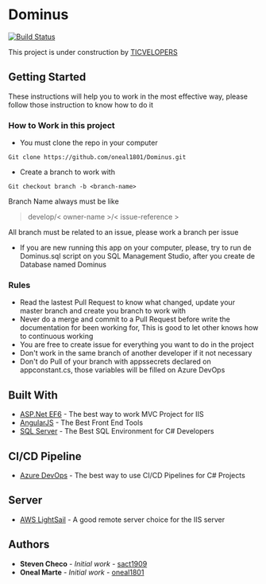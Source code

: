 # Dominus

[![Build Status](https://dev.azure.com/TicVelopers/Dominus/_apis/build/status/oneal1801.Dominus?branchName=master)](https://dev.azure.com/TicVelopers/Dominus/_build/latest?definitionId=2&branchName=master)

This project is under construction by <a href='https://ticvelopers.com'>TICVELOPERS</a>

## Getting Started

These instructions will help you to work in the most effective way, please follow those instruction to know how to do it

### How to Work in this project

* You must clone the repo in your computer

```
Git clone https://github.com/oneal1801/Dominus.git
```

* Create a branch to work with

```
Git checkout branch -b <branch-name>
```

Branch Name always must be like

>develop/< owner-name >/< issue-reference >

All branch must be related to an issue, please work a branch per issue

* If you are new running this app on your computer, please, try to run de Dominus.sql script on you SQL Management Studio, after you create de Database named Dominus

### Rules
* Read the lastest Pull Request to know what changed, update your master branch and create you branch to work with
* Never do a merge and commit to a Pull Request before write the documentation for been working for, This is good to let other knows how to continuous working
* You are free to create issue for everything you want to do in the project
* Don't work in the same branch of another developer if it not necessary
* Don't do Pull of your branch with appssecrets declared on appconstant.cs, those variables will be filled on Azure DevOps

## Built With

* [ASP.Net EF6](https://docs.microsoft.com/en-us/ef/ef6/) - The best way to work MVC Project for IIS
* [AngularJS](https://angularjs.org/) - The Best Front End Tools
* [SQL Server](https://www.microsoft.com/en-us/sql-server/sql-server-downloads) - The Best SQL Environment for C# Developers

## CI/CD Pipeline

* [Azure DevOps](https://dev.azure.com/) - The best way to use CI/CD Pipelines for C# Projects

## Server

* [AWS LightSail](https://aws.amazon.com/s/lp/epid1014-b/?trk=ps_a131L000005Of2gQAC&trkCampaign=ACQ_Amazon_Lightsail&sc_channel=ps&sc_campaign=acquisition_US&sc_publisher=google&sc_category=lightsail&sc_country=US&sc_geo=NAMER&sc_outcome=acquisition&sc_medium=ACQ-P|PS-GO|Brand|Desktop|SU|Compute|Lightsail|US|EN|Text|Lightsail&sc_content=lightsail_e&s_kwcid=AL!4422!3!301788508058!e!!g!!aws%20lightsail&ef_id=CjwKCAiAvonyBRB7EiwAadauqawrFLwi4t5qG4SX3-k4w83G7yxthwWsF0xOYc9WY3wY-CUPkdKrxRoCOh0QAvD_BwE:G:s) - A good remote server choice for the IIS server

## Authors

* **Steven Checo** - *Initial work* - [sact1909](https://github.com/sact1909)
* **Oneal Marte** - *Initial work* - [oneal1801](https://github.com/oneal1801)

